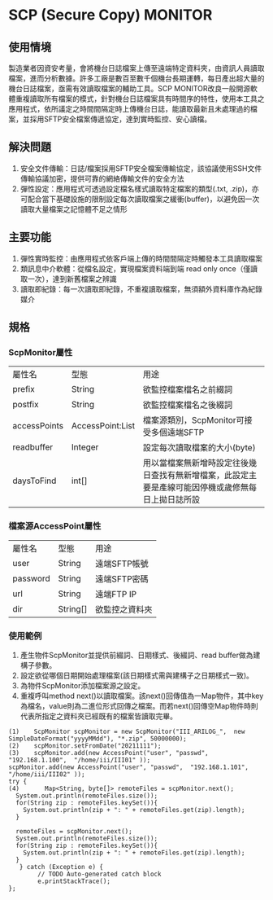 # SCP (Secure Copy) MONITOR

## 使用情境
製造業者因資安考量，會將機台日誌檔案上傳至遠端特定資料夾，由資訊人員讀取檔案，進而分析數據。許多工廠是數百至數千個機台長期運轉，每日產出超大量的機台日誌檔案，亟需有效讀取檔案的輔助工具。SCP MONITOR改良一般開源軟體重複讀取所有檔案的模式，針對機台日誌檔案具有時間序的特性，使用本工具之應用程式，依所議定之時間間隔定時上傳機台日誌，能讀取最新且未處理過的檔案，並採用SFTP安全檔案傳遞協定，達到實時監控、安心讀檔。

## 解決問題
 1.	安全文件傳輸：日誌/檔案採用SFTP安全檔案傳輸協定，該協議使用SSH文件傳輸協議加密，提供可靠的網絡傳輸文件的安全方法
 2.	彈性設定：應用程式可透過設定檔名樣式讀取特定檔案的類型(.txt, .zip)，亦可配合當下基礎設施的限制設定每次讀取檔案之緩衝(buffer)，以避免因一次讀取大量檔案之記憶體不足之情形

## 主要功能
 1.	彈性實時監控：由應用程式依客戶端上傳的時間間隔定時觸發本工具讀取檔案
 2.	類訊息中介軟體：從檔名設定，實現檔案資料端到端 read only once（僅讀取一次），達到新舊檔案之辨識
 3.	讀取即紀錄：每一次讀取即紀錄，不重複讀取檔案，無須額外資料庫作為紀錄媒介

## 規格
### ScpMonitor屬性

<table>
    <tr>
        <td>屬性名</td>
        <td>型態</td>
        <td>用途</td>
    </tr>
    <tr>
        <td>prefix</td>
        <td>String</td>
        <td>欲監控檔案檔名之前綴詞</td>
    </tr>
    <tr>
        <td>postfix</td>
        <td>String</td>
        <td>欲監控檔案檔名之後綴詞</td>
    </tr>
    <tr>
        <td>accessPoints</td>
        <td>AccessPoint:List</td>
        <td>檔案源類別，ScpMonitor可接受多個遠端SFTP</td>
    </tr>
    <tr>
        <td>readbuffer</td>
        <td>Integer</td>
        <td>設定每次讀取檔案的大小(byte)</td>
    </tr>
    <tr>
        <td>daysToFind</td>
        <td>int[]</td>
        <td>用以當檔案無新增時設定往後幾日查找有無新增檔案，此設定主要是產線可能因停機或歲修無每日上拋日誌所設</td>
    </tr>
</table>

### 檔案源AccessPoint屬性

<table>
    <tr>
        <td>屬性名</td>
        <td>型態</td>
        <td>用途</td>
    </tr>
    <tr>
        <td>user</td>
        <td>String</td>
        <td>遠端SFTP帳號</td>
    </tr>
    <tr>
        <td>password</td>
        <td>String</td>
        <td>遠端SFTP密碼</td>
    </tr>
    <tr>
        <td>url</td>
        <td>String</td>
        <td>遠端FTP IP</td>
    </tr>
    <tr>
        <td>dir</td>
        <td>String[]</td>
        <td>欲監控之資料夾</td>
    </tr>
</table>

### 使用範例

  1. 產生物件ScpMonitor並提供前綴詞、日期樣式、後綴詞、read buffer做為建構子參數。
  2. 設定欲從哪個日期開始處理檔案(該日期樣式需與建構子之日期樣式一致)。
  3. 為物件ScpMonitor添加檔案源之設定。
  4. 重複呼叫method next()以讀取檔案。該next()回傳值為一Map物件，其中key為檔名，value則為二進位形式回傳之檔案。而若next()回傳空Map物件時則代表所指定之資料夾已經既有的檔案皆讀取完畢。

    
    (1)    ScpMonitor scpMonitor = new ScpMonitor("III_ARILOG_",  new SimpleDateFormat("yyyyMMdd"), "*.zip", 50000000);    
    (2)    scpMonitor.setFromDate("20211111");    
    (3)    scpMonitor.add(new AccessPoint("user", "passwd",  "192.168.1.100",  "/home/iii/III01" ));    
    scpMonitor.add(new AccessPoint("user", "passwd",  "192.168.1.101",  "/home/iii/III02" ));    
    try {    
    (4) 	  Map<String, byte[]> remoteFiles = scpMonitor.next();    
      System.out.println(remoteFiles.size());    
      for(String zip : remoteFiles.keySet()){    
      	System.out.println(zip + ": " + remoteFiles.get(zip).length);    
      }    
      
      remoteFiles = scpMonitor.next();    
      System.out.println(remoteFiles.size());    
      for(String zip : remoteFiles.keySet()){    
      	System.out.println(zip + ": " + remoteFiles.get(zip).length);    
      }    
	   } catch (Exception e) {    
		    // TODO Auto-generated catch block    
		    e.printStackTrace();    
    };    
    
